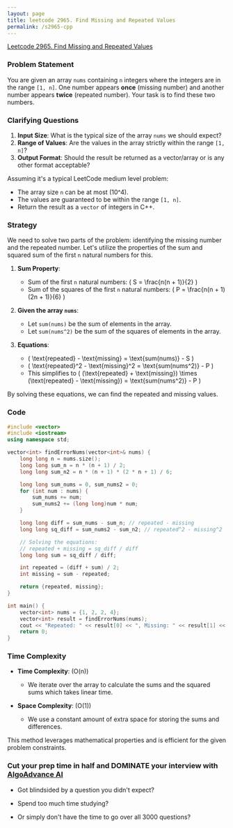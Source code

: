 ```yaml
---
layout: page
title: leetcode 2965. Find Missing and Repeated Values
permalink: /s2965-cpp
---
```

[Leetcode 2965. Find Missing and Repeated Values](https://algoadvance.github.io/algoadvance/l2965)
### Problem Statement
You are given an array `nums` containing `n` integers where the integers are in the range `[1, n]`. One number appears **once** (missing number) and another number appears **twice** (repeated number). Your task is to find these two numbers.

### Clarifying Questions
1. **Input Size**: What is the typical size of the array `nums` we should expect?
2. **Range of Values**: Are the values in the array strictly within the range `[1, n]`?
3. **Output Format**: Should the result be returned as a vector/array or is any other format acceptable?
  
Assuming it's a typical LeetCode medium level problem:
- The array size `n` can be at most \(10^4\).
- The values are guaranteed to be within the range `[1, n]`.
- Return the result as a `vector` of integers in C++.

### Strategy
We need to solve two parts of the problem: identifying the missing number and the repeated number. Let's utilize the properties of the sum and squared sum of the first `n` natural numbers for this.

1. **Sum Property**:
   - Sum of the first `n` natural numbers: \( S = \frac{n(n + 1)}{2} \)
   - Sum of the squares of the first `n` natural numbers: \( P = \frac{n(n + 1)(2n + 1)}{6} \)
   
2. **Given the array `nums`**:
   - Let `sum(nums)` be the sum of elements in the array.
   - Let `sum(nums^2)` be the sum of the squares of elements in the array.

3. **Equations**:
   - \( \text{repeated} - \text{missing} = \text{sum(nums)} - S \)
   - \( \text{repeated}^2 - \text{missing}^2 = \text{sum(nums^2)} - P \)
   - This simplifies to \( (\text{repeated} + \text{missing}) \times (\text{repeated} - \text{missing}) = \text{sum(nums^2)} - P \)

By solving these equations, we can find the repeated and missing values.

### Code
```cpp
#include <vector>
#include <iostream>
using namespace std;

vector<int> findErrorNums(vector<int>& nums) {
    long long n = nums.size();
    long long sum_n = n * (n + 1) / 2;
    long long sum_n2 = n * (n + 1) * (2 * n + 1) / 6;

    long long sum_nums = 0, sum_nums2 = 0;
    for (int num : nums) {
        sum_nums += num;
        sum_nums2 += (long long)num * num;
    }

    long long diff = sum_nums - sum_n; // repeated - missing
    long long sq_diff = sum_nums2 - sum_n2; // repeated^2 - missing^2

    // Solving the equations:
    // repeated + missing = sq_diff / diff
    long long sum = sq_diff / diff;

    int repeated = (diff + sum) / 2;
    int missing = sum - repeated;

    return {repeated, missing};
}

int main() {
    vector<int> nums = {1, 2, 2, 4};
    vector<int> result = findErrorNums(nums);
    cout << "Repeated: " << result[0] << ", Missing: " << result[1] << endl;
    return 0;
}
```

### Time Complexity
- **Time Complexity**: \(O(n)\)
  - We iterate over the array to calculate the sums and the squared sums which takes linear time.
  
- **Space Complexity**: \(O(1)\)
  - We use a constant amount of extra space for storing the sums and differences.

This method leverages mathematical properties and is efficient for the given problem constraints.


### Cut your prep time in half and DOMINATE your interview with [AlgoAdvance AI](https://algoAdvance.com)

- Got blindsided by a question you didn't expect?

- Spend too much time studying?

- Or simply don't have the time to go over all 3000 questions?

